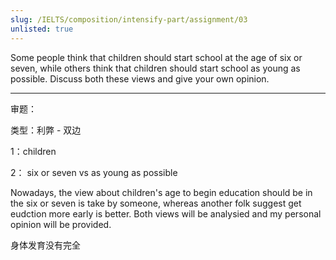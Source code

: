 ```yaml
---
slug: /IELTS/composition/intensify-part/assignment/03
unlisted: true
---
```


Some people think that children should start school at the age of six or seven, while others think that children should start school as young as possible. Discuss both these views and give your own opinion.

---

审题：

类型：利弊 - 双边

1：children

2： six or seven vs as young as possible



Nowadays, the view about children's age to begin education should be in the six or seven is take by someone, whereas another folk suggest get eudction more early is better. Both views will be analysied and my personal opinion will be provided.

身体发育没有完全







